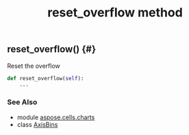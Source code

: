 ﻿---
title: reset_overflow method
second_title: Aspose.Cells for Python via .NET API References
description: 
type: docs
weight: 20
url: /aspose.cells.charts/axisbins/reset_overflow/
is_root: false
---

## reset_overflow() {#}

Reset the overflow



```python
def reset_overflow(self):
    ...
```





### See Also
* module [aspose.cells.charts](../../)
* class [AxisBins](/cells/python-net/aspose.cells.charts/axisbins)
